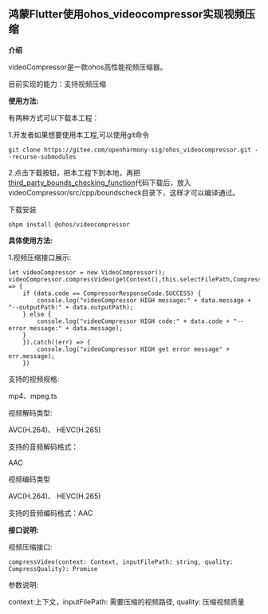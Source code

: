 ##  鸿蒙Flutter使用ohos_videocompressor实现视频压缩

**介绍**

videoCompressor是一款ohos高性能视频压缩器。

目前实现的能力：支持视频压缩



**使用方法:**

有两种方式可以下载本工程：

1.开发者如果想要使用本工程,可以使用git命令

```
git clone https://gitee.com/openharmony-sig/ohos_videocompressor.git --recurse-submodules
```

2.点击下载按钮，把本工程下到本地，再把[third_party_bounds_checking_function](https://gitee.com/openharmony/third_party_bounds_checking_function)代码下载后，放入videoCompressor/src/cpp/boundscheck目录下，这样才可以编译通过。



下载安装

```
ohpm install @ohos/videocompressor
```



**具体使用方法:**

1.视频压缩接口展示:

```
let videoCompressor = new VideoCompressor();
videoCompressor.compressVideo(getContext(),this.selectFilePath,CompressQuality.COMPRESS_QUALITY_HIGH).then((data) => {
    if (data.code == CompressorResponseCode.SUCCESS) {
        console.log("videoCompressor HIGH message:" + data.message + "--outputPath:" + data.outputPath);
    } else {
        console.log("videoCompressor HIGH code:" + data.code + "--error message:" + data.message);
    }
    }).catch((err) => {
        console.log("videoCompressor HIGH get error message" + err.message);
    })
```



支持的视频规格:

mp4、mpeg.ts

视频解码类型:

AVC(H.264)、 HEVC(H.265)

支持的音频解码格式：

AAC



视频编码类型

AVC(H.264)、 HEVC(H.265)

支持的音频编码格式：AAC



**接口说明:**

视频压缩接口:

`compressVideo(context: Context, inputFilePath: string, quality: CompressQuality): Promise`

参数说明:

context:上下文，inputFilePath: 需要压缩的视频路径, quality: 压缩视频质量